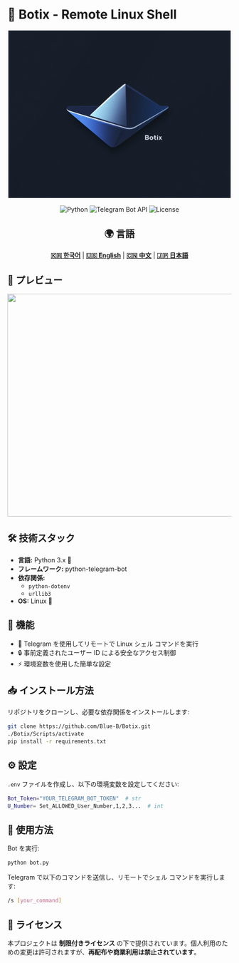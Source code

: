 # 🚀 Botix - Remote ⁤‍‌‍‍⁡‌‍‌⁢‌‍⁢‍‌‌‌‍‌⁤⁣‍‍‌‌⁡⁢‍⁣‌‌⁡‌⁣⁢‌⁢‍‍‍⁢⁡‌⁡⁢‍‍‌⁢‌‍‍‌⁡‌‍‌⁤⁡‍⁡⁢⁡‌‌‍‌⁣‌⁣‌⁤⁤‌⁡⁢‍‌‌⁢‍‍‌⁢‌‌⁡‍⁢⁡‍‍⁡‌‍⁢‌⁡‌‌‍‌⁢‌‍‌‍⁤⁢⁡⁤⁢‌‍⁢‍⁢‌‍‌⁡⁢‍‌‍⁣‌⁡⁢‍⁣⁢⁡⁢‌⁤⁢‍‍⁢⁡‌‍⁢‍⁡‍⁣‍‍‍⁡‌‍‌⁡‌‌⁡‍⁢‌⁢‍‍‌‌‍⁣‌⁤‍⁡‍‌‍‍‌‍⁢⁡⁢‌⁡‍⁤⁡‌‍‍⁢‌‍⁢⁣‍⁡⁢‍⁢‍‌⁢‍‍‍‍‍⁡‌⁡⁢‍‌⁢‍⁤‍⁢⁣⁢⁡⁤‍‌‌‌⁡‌‍⁡⁢⁣‍⁢⁡‌⁡⁤‌⁢⁣‍⁤⁢‌⁤⁣⁡‌‌⁡⁢⁡‍‌‍⁣‌⁢⁡‍‍⁣‌⁢‌‍⁡‍‌⁡⁢⁡⁢‌‍⁢‌‍⁣‌⁤‍‌⁢‍⁤⁣‍⁤‍‌‌‍⁢‍⁤⁢‌⁤⁡‍‌⁣⁡‌‌‍⁡⁤‌⁡‍‌⁢⁡‍⁡‌‍⁡‌‍⁢⁡⁢⁡‍‍⁡‍‍⁢‍⁢⁡⁤⁡⁢‍⁢⁡‌⁡‌⁡‍‌‍⁡‍⁡⁢⁣⁡‍‍⁡⁢⁡‍⁢‍⁢‌‌⁡‍‌⁢‍‍‌⁢‌⁢‌⁤⁣‌⁣⁢‌⁢‍‍⁤⁢‌‌‌‍⁡‍‌‍⁡‍⁣⁣⁡‍‍‌⁡⁢⁡⁢‍⁢⁡‌‍‍⁢‍‌‌⁢⁡‍⁡‍‌⁢‌⁢‌⁤⁤‌‍⁢‌‍‍‌‌‌‌‍‌⁡‍‌‌‌⁢‌⁡‌⁡‍‍⁤‍⁢‌⁢‍⁡⁢‍‍⁡‍‍‍‌⁢‍⁡‌⁣‍⁢‌‍‍‍⁢‌⁡‌‍⁢‌‌‌⁢⁡‍‍‍‍‍⁢⁡‌⁢‌‍⁡⁢‌‍‍⁢‌‌⁡⁢‍‌⁤‌‌‍‌‍‌⁢⁡‍‌⁢⁣⁡‍‌⁤‍⁡‌‍⁢‍⁢⁡⁢‍‌⁡⁢‌⁡‌‌‌‌‌⁡‌⁡‍‌‌⁡‍‍‌⁣‌‌‌⁢‍‌⁣‍⁡‌‌⁡⁢‌⁢⁣‌‌⁢‌‍‍⁤⁡‌⁤⁤‌‍⁤‍⁢‌⁡⁢‌⁡‍⁤‌‌⁢‍‌⁢⁡‍‍⁤‍⁡‍‌⁡⁢‌‍⁢‌⁡‌⁡⁢‌‍⁡‌⁢‍‌⁢⁡‌‍‍⁡‍‌⁢‍⁣‍⁡‌⁢‌‌⁤‌‌‍‍⁢‍‌⁢⁡⁢‌⁢‍⁤‌⁤‌⁡‌‍⁣⁢‌⁢‍⁡⁢‌⁢‍‍⁡‌‌‌⁢‍‍‌⁢‌⁡‌‍‌⁤‍‍‍‌⁡‌‍⁤⁤⁣⁤‌‍‌‌⁢⁡‍⁡‍‍⁢‌‌⁡‌⁡‌‍⁡‍⁢⁡⁢‌‌⁡‌‍‍‍⁡‍‌⁢⁡‌⁢‍‍‌‍‌⁡‌‌⁡‍⁡‍⁤‌⁢‌‍⁤‌⁢⁡‍⁡‍⁢‌⁣⁢⁣‌‍⁢⁣⁢⁡‍‍⁤‌‍‍‍⁡‍⁢‌‌⁤⁣‍⁢⁡⁢‌‍⁢⁣⁢‍‍⁤‌⁣⁣⁢⁡‍⁡‌‍⁢‌‍‌‌⁡⁢‍‍‍‌⁤⁢‌‍⁡⁢⁡⁢‌‍⁢⁣⁢‍⁡‌⁣‌⁡⁢‍‍‌‍‌⁣⁢‌⁡⁤⁡‍‍‌‍⁢‍⁢⁡‌‌⁡‌‌⁡‌‌‍⁤⁡⁤‍‍‍‌⁡‍⁤‍⁢‌⁤⁡‌‍‌⁣‍‍‌‌⁡‍⁡‌⁢‍⁡‌⁣‌‍⁤‍‌‍‍‍⁡⁤‌⁢‍⁡⁤‌⁡⁢⁣‍‌⁢‍⁢‍⁡‍‍‍‌⁢‍‌⁢⁡⁢‌⁡‌‍⁤‌⁤⁣⁢‌⁢⁡‌‍⁢‍⁣‌‌‌‌‌⁡‌‌⁡‌‌‍‍‍‌⁣⁤‌‌‌‌‌⁡‌‍⁣⁤‍‌⁣⁡‍‌‌⁡‍‌‌⁢‌‌‍⁢‍‌‍⁢⁣⁡‍⁡‍⁢‍‌‌⁡‌‍‍⁡‌‍⁢⁣‍‌‌‌‍‍‍⁢‍⁢‌‌‌⁣⁢‍‍‍‍‌⁢‌⁡‌‌‌⁢‍‌⁡‌⁣⁢‍‍⁡‌‌‌‌‌‌‌‍⁡‌⁢⁡‍‍⁢‌‌⁢‌‍‌‌⁡‍⁤⁢‍‌⁤‍‌⁡‍⁡‍‌⁢⁡‍⁡⁢‌⁢⁣⁢⁣⁡‌‌⁢‌‍⁡‌⁢‌⁡‌⁢⁡‍‌‍‌‍‌⁢‌‌‍⁢⁡‌‍‍‍⁢‍⁡‍⁢‍‌‍‌⁡‌‍‌‍‍⁢‍⁢⁣‍⁡⁢‌‌‍⁢‍⁡⁢‌‍⁢‌⁢⁡‍⁡⁢‍⁡‌⁤‍‍⁢⁣‌⁢⁡‍‍‌⁡‌‍⁢‍‍‍‌‌‌‍‍‌‌‍‍⁢‌⁡‌⁣⁢‌‌⁤‍‌‌‍⁡⁢‍‍‌‍⁢‌⁣‌⁡⁤⁡‌⁢‌⁡⁤‌⁣⁤⁣‍⁤⁡‍‌⁤‌⁡‌⁢⁣⁢‌⁣‍⁣‌⁢⁣‌⁡⁢‍‍⁡‌‌‍‍⁡⁤‍⁤‌‍‌⁡⁤‌‌‌⁤‍⁣‌⁡⁢⁡‍⁤⁡‍‍‍⁢⁡‍⁡‍‍⁡‌⁣‌⁢⁣⁡‌⁤⁢⁡⁢‍‌‍⁣‍‍⁡⁢‌⁢‍⁢‍⁡⁢‍⁢‌‍‌‌‍⁢⁣⁢‌⁡⁢‌‌⁡‌⁢‍⁡‌⁢⁡⁢‌⁢‍⁡‍‍‌⁢‌‌⁤⁤‍⁢‌⁤⁡⁤‍⁡⁢‍‌‍⁡‌⁣‌‍⁡‌‍⁣‍‌‌⁢‍‍⁡‌‍⁢‌⁣‍⁡⁤⁡‍‍‍‍‍⁣⁤‍‌⁡‌⁢‍⁢‌‍‌‌⁤⁢‌‌⁢‍⁡⁤‌⁡‌⁢⁣‍⁢⁡‍⁡‌⁡‍⁣‍‌⁡⁢‌⁢⁣‌‍‍⁢‌⁢‌⁤‍‌⁢‌‌⁡‌‍⁢‌‌⁡‍⁢⁡‍‍‍⁤⁡‍⁢‌⁤‌⁡‌⁡⁢⁡‌⁢‌⁡‍⁢‌⁡‌⁣‍‍‌⁢‌‌⁤‌‍⁡‌⁢‍⁢⁡‍‌⁤⁡‌⁣‍‌‍⁡‌‍‍⁢‍‍⁢⁣⁡‌‍⁣⁤‍‌‍⁤⁤⁤‌⁡⁢‍‍‌⁡‌‍⁢‍‌‍‍‌‍⁣⁣⁣‍‌⁡‌‍⁡‌⁢‌⁢⁡‌⁡‌⁢‍‍⁤⁢⁣⁣⁤⁢‍⁡Linux Shell

<div align="center">
    <img src="./src/logo.png" width="500" alt="Botix - Remote Linux Shell" />
</div>

<div align="center">

![Python](https://img.shields.io/badge/Python-3.x-blue?style=flat-square)
![Telegram Bot API](https://img.shields.io/badge/Telegram%20Bot-Enabled-blue?style=flat-square)
![License](https://img.shields.io/badge/License-Restricted-red?style=flat-square)

## 🌍 言語
[**🇰🇷 한국어**](README.md) | [**🇺🇸 English**](README.en.md) | [**🇨🇳 中文**](README.cn.md) | [**🇯🇵 日本語**](README.ja.md)

</div>

## 👀 プレビュー
<img src="https://github.com/user-attachments/assets/3e1bba6c-cf82-4075-91d3-3c82519bb272" width="600" height="500"/>

## 🛠 技術スタック
- **言語:** Python 3.x 🐍
- **フレームワーク:** python-telegram-bot
- **依存関係:**
  - `python-dotenv`
  - `urllib3`
- **OS:** Linux 🐧

## 📌 機能
- 🚀 Telegram を使用してリモートで Linux シェル コマンドを実行
- 🔒 事前定義されたユーザー ID による安全なアクセス制御
- ⚡ 環境変数を使用した簡単な設定

## 📥 インストール方法
リポジトリをクローンし、必要な依存関係をインストールします:
```sh
git clone https://github.com/Blue-B/Botix.git
./Botix/Scripts/activate
pip install -r requirements.txt
```

## ⚙️ 設定
`.env` ファイルを作成し、以下の環境変数を設定してください:
```sh
Bot_Token="YOUR_TELEGRAM_BOT_TOKEN"  # str
U_Number= Set_ALLOWED_User_Number,1,2,3...  # int
```

## 🚀 使用方法
Bot を実行:
```sh
python bot.py
```
Telegram で以下のコマンドを送信し、リモートでシェル コマンドを実行します:
```sh
/s [your_command]
```

## 📜 ライセンス
本プロジェクトは **制限付きライセンス** の下で提供されています。個人利用のための変更は許可されますが、**再配布や商業利用は禁止されています**。
